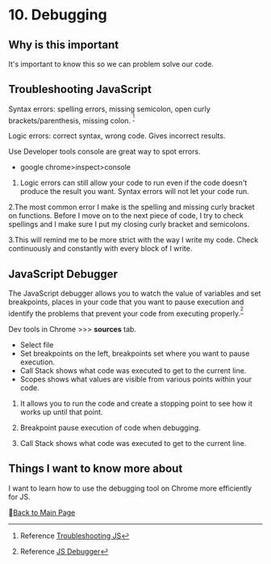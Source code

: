# 10. Debugging

## Why is this important

It's important to know this so we can problem solve our code.

## Troubleshooting JavaScript

Syntax errors: spelling errors, missing semicolon, open curly brackets/parenthesis, missing colon. <sup>[^1]</sup>

Logic errors: correct syntax, wrong code. Gives incorrect results.

Use Developer tools console are great way to spot errors.

- google chrome>inspect>console

1. Logic errors can still allow your code to run even if the code doesn't produce the result you want. Syntax errors will not let your code run.

2.The most common error I make is the spelling and missing curly bracket on functions. Before I move on to the next piece of code, I try to check spellings and I make sure I put my closing curly bracket and semicolons.

3.This will remind me to be more strict with the way I write my code. Check continuously and constantly with every block of I write.

## JavaScript Debugger

The JavaScript debugger allows you to watch the value of variables and set breakpoints, places in your code that you want to pause execution and identify the problems that prevent your code from executing properly.<sup>[^2]</sup>

Dev tools in Chrome >>> **sources** tab.

- Select file
- Set breakpoints on the left, breakpoints set where you want to pause execution.
- Call Stack shows what code was executed to get to the current line.
- Scopes shows what values are visible from various points within your code.

1. It allows you to run the code and create a stopping point to see how it works up until that point.

2. Breakpoint pause execution of code when debugging.

3. Call Stack shows what code was executed to get to the current line.

## Things I want to know more about

I want to learn how to use the debugging tool on Chrome more efficiently for JS.

[^1]: Reference [Troubleshooting JS](https://developer.mozilla.org/en-US/docs/Learn/JavaScript/First_steps/What_went_wrong)

[^2]: Reference [JS Debugger](https://developer.mozilla.org/en-US/docs/Learn/Common_questions/What_are_browser_developer_tools#the_javascript_debugger)

📔[Back to Main Page](README.md)
